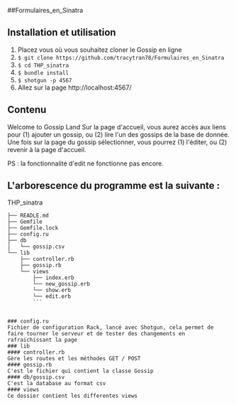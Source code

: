 ##Formulaires_en_Sinatra

## Installation et utilisation
1. Placez vous où vous souhaitez cloner le Gossip en ligne
2. ```$ git clone https://github.com/tracytran78/Formulaires_en_Sinatra ```
3. ```$ cd THP_sinatra```
4. ```$ bundle install```
5. ```$ shotgun -p 4567```
6. Allez sur la page http://localhost:4567/


## Contenu
Welcome to Gossip Land
Sur la page d'accueil, vous aurez accès aux liens pour (1) ajouter un gossip, ou (2) lire l'un des gossips de la base de donnée.
Une fois sur la page du gossip sélectionner, vous pourrez (1) l'éditer, ou (2) revenir à la page d'accueil.

PS : la fonctionnalité d'edit ne fonctionne pas encore.


## L'arborescence du programme est la suivante :
THP_sinatra
```
├── READLE.md
├── Gemfile
├── Gemfile.lock
├── config.ru
├── db
│   └── gossip.csv
└── lib
    ├── controller.rb
    ├── gossip.rb
    └── views
        ├── index.erb
        └── new_gossip.erb
        └── show.erb
        └── edit.erb
        ```
        
       
### config.ru
Fichier de configuration Rack, lancé avec Shotgun, cela permet de faire tourner le serveur et de tester des changements en rafraichissant la page
### lib
#### controller.rb
Gère les routes et les méthodes GET / POST
#### gossip.rb
C'est le fichier qui contient la classe Gossip 
#### db/gossip.csv
C'est la database au format csv
#### views
Ce dossier contient les differentes views

